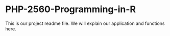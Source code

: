 # PHP-2560-Programming-in-R
This is our project readme file. We will explain our application and functions here. 
